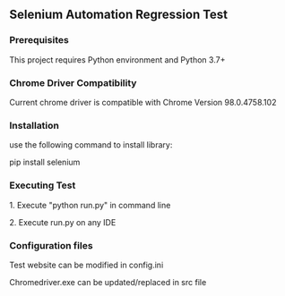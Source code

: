 <h2>Selenium Automation Regression Test</h2>
<h3> Prerequisites</h2>
<p>This project requires Python environment and Python 3.7+</p>
<h3> Chrome Driver Compatibility</h3>
<p>Current chrome driver is compatible with Chrome Version 98.0.4758.102</p>
<h3>Installation</h3>
<p>use the following command to install library:</p>
<p>pip install selenium</p>
<h3> Executing Test</h3>
<p>1. Execute "python run.py" in command line</p>
<p>2. Execute run.py on any IDE 


<h3>Configuration files</h3>
<p>Test website can be modified in config.ini </p>
<p>Chromedriver.exe can be updated/replaced in src file</p>







